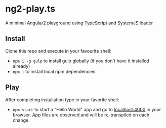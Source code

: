 # ng2-play.ts

A minimal [Angular2](https://angular.io/) playground using [TypeScript](http://www.typescriptlang.org/) and [SystemJS loader](https://github.com/systemjs/systemjs)

## Install

Clone this repo and execute in your favourite shell:

* `npm i -g gulp` to install gulp globally (if you don't have it installed already)
* `npm i` to install local npm dependencies

## Play

After completing installation type in your favorite shell:

* `npm start` to start a "Hello World" app and go to [localhost:4000](http://localhost:4000/) in your browser. App files are observed and will be re-transpiled on each change.


